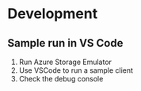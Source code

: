 # Development

## Sample run in VS Code

1. Run Azure Storage Emulator
2. Use VSCode to run a sample client
3. Check the debug console
